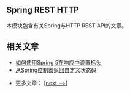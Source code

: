 ## Spring REST HTTP

本模块包含有关Spring与HTTP REST API的文章。

## 相关文章

+ [如何使用Spring 5在响应中设置标头](docs/如何使用Spring5在响应中设置标头.md)
+ [从Spring控制器返回自定义状态码](docs/从Spring控制器返回自定义状态码.md)

- 更多文章： [[next -->]](../spring-rest-http-2/README.md)